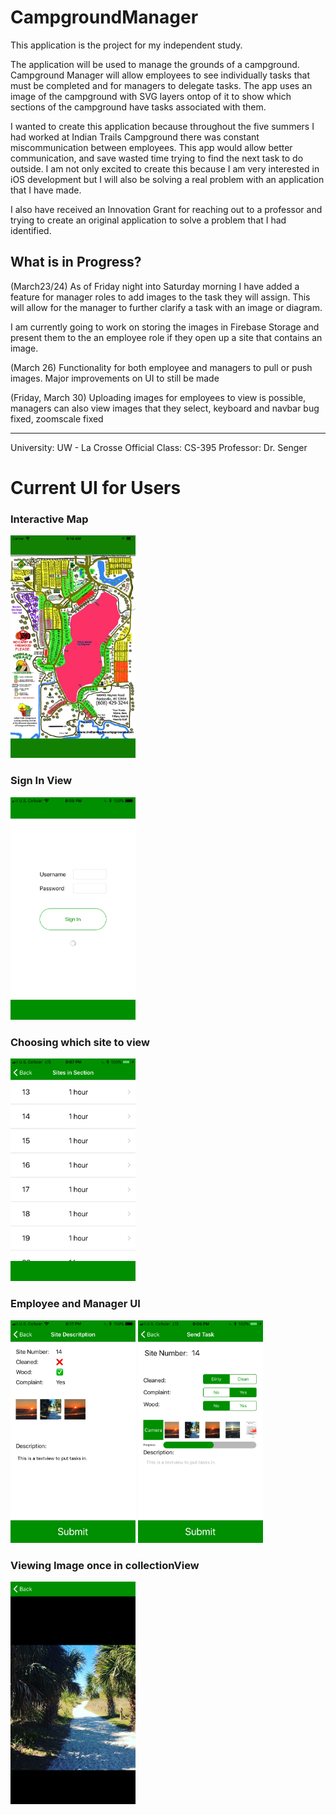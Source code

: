 # CampgroundManager
This application is the project for my independent study. 

The application will be used to manage the grounds of a campground. Campground Manager will allow employees
to see individually tasks that must be completed and for managers to delegate tasks. The app uses an image of the campground
with SVG layers ontop of it to show which sections of the campground have tasks associated with them. 

I wanted to create this application because throughout the five summers I had worked at Indian Trails Campground 
there was constant miscommunication between employees. This app would allow better communication, and save 
wasted time trying to find the next task to do outside. I am not only excited to create this because I am very interested in 
iOS development but I will also be solving a real problem with an application that I have made.

I also have received an Innovation Grant for reaching out to a professor and trying to create an original application
to solve a problem that I had identified. 

What is in Progress?
--------------------------------------------------------------------------------------------------
(March23/24) As of Friday night into Saturday morning I have added a feature for manager roles to
add images to the task they will assign. This will allow for the manager to further clarify a task
with an image or diagram.

I am currently going to work on storing the images in Firebase Storage and present them to the an employee role if they open up a site that contains an image.

(March 26) Functionality for both employee and managers to pull or push images. Major improvements on UI to still be made

(Friday, March 30) Uploading images for employees to view is possible, managers can also view images that they select, keyboard and navbar bug fixed, zoomscale fixed

--------------------------------------------------------------------------------------------------


University:     UW - La Crosse
Official Class: CS-395
Professor:      Dr. Senger

<h1>Current UI for Users</h1> 
<h3>Interactive Map</h3>
<img src="SiteMap.png" width="200" > 
<h3>Sign In View</h3>
<img src="SignInView.PNG" width="200" > 
<h3>Choosing which site to view</h3>
<img src="SiteTable.PNG" width="200" >
<h3>Employee and Manager UI</h3>
<div style="display: inline">
<img src="SiteView.PNG" width="200" > <img src="SendTaskManagerUI.PNG" width="200" >
<h3>Viewing Image once in collectionView</h3>
<img src="viewImageVC.PNG" width="200" >
</div>
